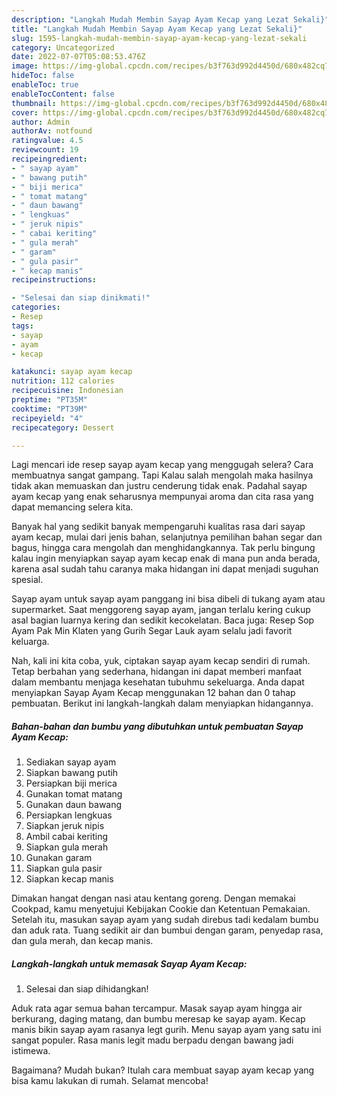 ```yaml
---
description: "Langkah Mudah Membin Sayap Ayam Kecap yang Lezat Sekali}"
title: "Langkah Mudah Membin Sayap Ayam Kecap yang Lezat Sekali}"
slug: 1595-langkah-mudah-membin-sayap-ayam-kecap-yang-lezat-sekali
category: Uncategorized
date: 2022-07-07T05:08:53.476Z
image: https://img-global.cpcdn.com/recipes/b3f763d992d4450d/680x482cq70/sayap-ayam-kecap-foto-resep-utama.jpg
hideToc: false
enableToc: true
enableTocContent: false
thumbnail: https://img-global.cpcdn.com/recipes/b3f763d992d4450d/680x482cq70/sayap-ayam-kecap-foto-resep-utama.jpg
cover: https://img-global.cpcdn.com/recipes/b3f763d992d4450d/680x482cq70/sayap-ayam-kecap-foto-resep-utama.jpg
author: Admin
authorAv: notfound
ratingvalue: 4.5
reviewcount: 19
recipeingredient:
- " sayap ayam"
- " bawang putih"
- " biji merica"
- " tomat matang"
- " daun bawang"
- " lengkuas"
- " jeruk nipis"
- " cabai keriting"
- " gula merah"
- " garam"
- " gula pasir"
- " kecap manis"
recipeinstructions:

- "Selesai dan siap dinikmati!"
categories:
- Resep
tags:
- sayap
- ayam
- kecap

katakunci: sayap ayam kecap 
nutrition: 112 calories
recipecuisine: Indonesian
preptime: "PT35M"
cooktime: "PT39M"
recipeyield: "4"
recipecategory: Dessert

---
```



Lagi mencari ide resep sayap ayam kecap yang menggugah selera? Cara membuatnya sangat gampang. Tapi Kalau salah mengolah maka hasilnya tidak akan memuaskan dan justru cenderung tidak enak. Padahal sayap ayam kecap yang enak seharusnya mempunyai aroma dan cita rasa yang dapat memancing selera kita.


Banyak hal yang sedikit banyak mempengaruhi kualitas rasa dari sayap ayam kecap, mulai dari jenis bahan, selanjutnya pemilihan bahan segar dan bagus, hingga cara mengolah dan menghidangkannya. Tak perlu bingung kalau ingin menyiapkan sayap ayam kecap enak di mana pun anda berada, karena asal sudah tahu caranya maka hidangan ini dapat menjadi suguhan spesial.

Sayap ayam untuk sayap ayam panggang ini bisa dibeli di tukang ayam atau supermarket. Saat menggoreng sayap ayam, jangan terlalu kering cukup asal bagian luarnya kering dan sedikit kecokelatan. Baca juga: Resep Sop Ayam Pak Min Klaten yang Gurih Segar Lauk ayam selalu jadi favorit keluarga.


Nah, kali ini kita coba, yuk, ciptakan sayap ayam kecap sendiri di rumah. Tetap berbahan yang sederhana, hidangan ini dapat memberi manfaat dalam membantu menjaga kesehatan tubuhmu sekeluarga. Anda dapat menyiapkan Sayap Ayam Kecap menggunakan 12 bahan dan 0 tahap pembuatan. Berikut ini langkah-langkah dalam menyiapkan hidangannya.

<!--inarticleads1-->

##### Bahan-bahan dan bumbu yang dibutuhkan untuk pembuatan Sayap Ayam Kecap:

1. Sediakan  sayap ayam
1. Siapkan  bawang putih
1. Persiapkan  biji merica
1. Gunakan  tomat matang
1. Gunakan  daun bawang
1. Persiapkan  lengkuas
1. Siapkan  jeruk nipis
1. Ambil  cabai keriting
1. Siapkan  gula merah
1. Gunakan  garam
1. Siapkan  gula pasir
1. Siapkan  kecap manis


Dimakan hangat dengan nasi atau kentang goreng. Dengan memakai Cookpad, kamu menyetujui Kebijakan Cookie dan Ketentuan Pemakaian. Setelah itu, masukan sayap ayam yang sudah direbus tadi kedalam bumbu dan aduk rata. Tuang sedikit air dan bumbui dengan garam, penyedap rasa, dan gula merah, dan kecap manis. 

<!--inarticleads2-->

##### Langkah-langkah untuk memasak Sayap Ayam Kecap:


1. Selesai dan siap dihidangkan!

Aduk rata agar semua bahan tercampur. Masak sayap ayam hingga air berkurang, daging matang, dan bumbu meresap ke sayap ayam. Kecap manis bikin sayap ayam rasanya legt gurih. Menu sayap ayam yang satu ini sangat populer. Rasa manis legit madu berpadu dengan bawang jadi istimewa. 

Bagaimana? Mudah bukan? Itulah cara membuat sayap ayam kecap yang bisa kamu lakukan di rumah. Selamat mencoba!
